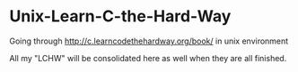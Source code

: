 # Unix-Learn-C-the-Hard-Way
Going through  http://c.learncodethehardway.org/book/ in unix environment

All my "LCHW" will be consolidated here as well when they are all finished.
